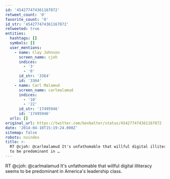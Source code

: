 ```yaml
---
id: '454277474361167872'
retweet_count: '0'
favorite_count: '0'
id_str: '454277474361167872'
retweeted: true
entities:
  hashtags: []
  symbols: []
  user_mentions:
    - name: Clay Johnson
      screen_name: cjoh
      indices:
        - '3'
        - '8'
      id_str: '3364'
      id: '3364'
    - name: Carl Malamud
      screen_name: carlmalamud
      indices:
        - '10'
        - '22'
      id_str: '17495946'
      id: '17495946'
  urls: []
original_url: https://twitter.com/benbalter/status/454277474361167872
date: '2014-04-10T15:19:24.000Z'
sitemap: false
robots: noindex
title: >-
  RT @cjoh: @carlmalamud It's unfathomable that willful digital illiteracy seems
  to be predominant in …
---
```


RT @cjoh: @carlmalamud It's unfathomable that willful digital illiteracy seems to be predominant in America's leadership class.